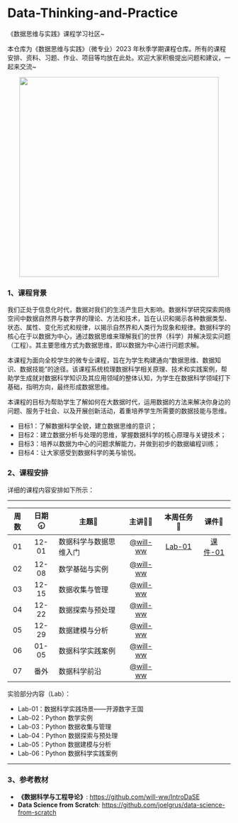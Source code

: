 # Data-Thinking-and-Practice
《数据思维与实践》课程学习社区~

本仓库为《数据思维与实践》（微专业）2023 年秋季学期课程仓库。所有的课程安排、资料、习题、作业、项目等均放在此处。欢迎大家积极提出问题和建议，一起来交流~

<div align=center>
<img src="https://github.com/X-lab2017/ds-2023-autumn/assets/15010826/4d17645c-b064-4331-8565-ebd2de2cb113" width="450px">
</div>

### 1、课程背景

我们正处于信息化时代，数据对我们的生活产生巨大影响。数据科学研究探索网络空间中数据自然界与数字界的理论、方法和技术，旨在认识和揭示各种数据类型、状态、属性、变化形式和规律，以揭示自然界和人类行为现象和规律。数据科学的核心在于以数据为中心，通过数据思维来理解我们的世界（科学）并解决现实问题（工程）。其主要思维方式为数据思维，即以数据为中心进行问题求解。

本课程为面向全校学生的微专业课程，旨在为学生构建通向“数据思维、数据知识、数据技能”的途径。该课程系统梳理数据科学相关原理、技术和实践案例，帮助学生成就对数据科学知识及其应用领域的整体认知，为学生在数据科学领域打下基础，指明方向，最终形成数据思维。

本课程的目标为帮助学生了解如何在大数据时代，运用数据的方法来解决你身边的问题、服务于社会、以及开展创新活动，着重培养学生所需要的数据技能与思维。
- 目标1：了解数据科学全貌，建立数据思维的意识；
- 目标2：建立数据分析与处理的思维，掌握数据科学的核心原理与关键技术；
- 目标3：培养以数据为中心的问题求解能力，并做到初步的数据编程训练；
- 目标4：让大家感受到数据科学的美与愉悦。

### 2、课程安排

详细的课程内容安排如下所示：

---


| 周数 | 日期🕣 | 主题📒 | 主讲💂‍♂️ | 本周任务 📌 | 课件📘 |
| :----: | :----: | ------ | :----------------------------------------: | :-----------------------------------------------------: | :--------------------------------------------------------------------------------: |
|   01   | 12-01 | 数据科学与数据思维入门 | [@will-ww](https://github.com/will-ww) | [Lab-01](https://github.com/ECNU/Data-Thinking-and-Practice/blob/main/Lab/Lab01/lab01.ipynb) |[课件-01](https://github.com/ECNU/Data-Thinking-and-Practice/blob/main/Lecture/Lecture-01.pdf) |
|   02   | 12-08 | 数学基础与实例 | [@will-ww](https://github.com/will-ww) |  |  |
|   03   | 12-15 | 数据收集与管理 | [@will-ww](https://github.com/will-ww) |  |  |
|   04   | 12-22 | 数据探索与预处理 | [@will-ww](https://github.com/will-ww) |  |  |
|   05   | 12-29 | 数据建模与分析 | [@will-ww](https://github.com/will-ww) |  |  |
|   06   | 01-05 | 数据科学实践案例 | [@will-ww](https://github.com/will-ww) |  |  |
|   07   | 番外 | 数据科学前沿 | [@will-ww](https://github.com/will-ww) |  |  |

实验部分内容（Lab）：
- Lab-01：数据科学实践场景——开源数字王国
- Lab-02：Python 数学实例
- Lab-03：Python 数据收集与管理
- Lab-04：Python 数据探索与预处理
- Lab-05：Python 数据建模与分析
- Lab-06：Python 数据科学实践案例

---


### 3、参考教材

- **《数据科学与工程导论》**: https://github.com/will-ww/IntroDaSE
- **Data Science from Scratch**: https://github.com/joelgrus/data-science-from-scratch

